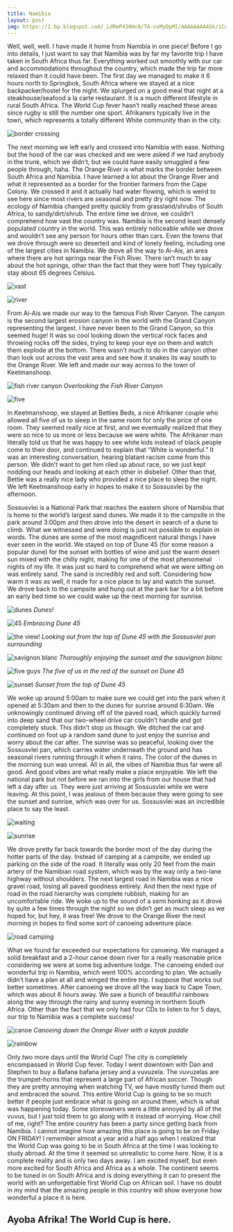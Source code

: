 ```yaml
---
title: Namibia
layout: post
img: https://2.bp.blogspot.com/_LdRmP430Hc0/TA-nsMyQpMI/AAAAAAAAASk/1CAkj8WIS4Y/s800/IMG_7175.JPG
---
```


Well, well, well. I have made it home from Namibia in one piece! Before I go into details, I just want to say that Namibia was by far my favorite trip I have taken in South Africa thus far. Everything worked out smoothly with our car and accommodations throughout the country, which made the trip far more relaxed than it could have been. The first day we managed to make it 6 hours north to Springbok, South Africa where we stayed at a nice backpacker/hostel for the night. We splurged on a good meal that night at a steakhouse/seafood a la carte restaurant. It is a much different lifestyle in rural South Africa. The World Cup fever hasn’t really reached these areas since rugby is still the number one sport. Afrikaners typically live in the town, which represents a totally different White community than in the city.

![border crossing](https://4.bp.blogspot.com/_LdRmP430Hc0/TA-lIli0sdI/AAAAAAAAAR0/vEeQMm7IIyk/s800/IMG_6989.JPG)

The next morning we left early and crossed into Namibia with ease. Nothing but the hood of the car was checked and we were asked if we had anybody in the trunk, which we didn’t, but we could have easily smuggled a few people through, haha. The Orange River is what marks the border between South Africa and Namibia. I have learned a lot about the Orange River and what it represented as a border for the frontier farmers from the Cape Colony. We crossed it and it actually had water flowing, which is weird to see here since most rivers are seasonal and pretty dry right now. The ecology of Namibia changed pretty quickly from grassland/shrubs of South Africa, to sandy/dirt/shrub. The entire time we drove, we couldn’t comprehend how vast the country was. Namibia is the second least densely populated country in the world. This was entirely noticeable while we drove and wouldn’t see any person for hours other than cars. Even the towns that we drove through were so deserted and kind of lonely feeling, including one of the largest cities in Namibia. We drove all the way to Ai-Ais, an area where there are hot springs near the Fish River. There isn’t much to say about the hot springs, other than the fact that they were hot! They typically stay about 65 degrees Celsius.

![vast](https://4.bp.blogspot.com/_LdRmP430Hc0/TA-lJaC9dUI/AAAAAAAAAR8/gkwc9x0xmVI/s800/IMG_6996.JPG)

![river](https://4.bp.blogspot.com/_LdRmP430Hc0/TA-lKmkYI3I/AAAAAAAAASM/llNzLuTcjlk/s800/IMG_7042.JPG)

From Ai-Ais we made our way to the famous Fish River Canyon. The canyon is the second largest erosion canyon in the world with the Grand Canyon representing the largest. I have never been to the Grand Canyon, so this seemed huge! It was so cool looking down the vertical rock faces and throwing rocks off the sides, trying to keep your eye on them and watch them explode at the bottom. There wasn’t much to do in the canyon other than look out across the vast area and see how it snakes its way south to the Orange River. We left and made our way across to the town of Keetmanshoop.


![fish river canyon](https://1.bp.blogspot.com/_LdRmP430Hc0/TA-lLCoHUlI/AAAAAAAAASU/OAY3fON-ju8/s800/IMG_7062.JPG)
*Overlooking the Fish River Canyon*

![five](https://4.bp.blogspot.com/_LdRmP430Hc0/TA-nrkoU3ZI/AAAAAAAAASc/Zd3ZZ07LI8M/s800/IMG_7088.JPG)

In Keetmanshoop, we stayed at Betties Beds, a nice Afrikaner couple who allowed all five of us to sleep in the same room for only the price of one room. They seemed really nice at first, and we eventually realized that they were so nice to us more or less because we were white. The Afrikaner man literally told us that he was happy to see white kids instead of black people come to their door, and continued to explain that “White is wonderful.” It was an interesting conversation, hearing blatant racism come from this person. We didn’t want to get him riled up about race, so we just kept nodding our heads and looking at each other in disbelief. Other than that, Bettie was a really nice lady who provided a nice place to sleep the night. We left Keetmanshoop early in hopes to make it to Sossusvlei by the afternoon.

Sossusvlei is a National Park that reaches the eastern shore of Namibia that is home to the world’s largest sand dunes. We made it to the campsite in the park around 3:00pm and then drove into the desert in search of a dune to climb. What we witnessed and were doing is just not possible to explain in words. The dunes are some of the most magnificent natural things I have ever seen in the world. We stayed on top of Dune 45 (for some reason a popular dune) for the sunset with bottles of wine and just the warm desert sun mixed with the chilly night, making for one of the most phenomenal nights of my life. It was just so hard to comprehend what we were sitting on was entirely sand. The sand is incredibly red and soft. Considering how warm it was as well, it made for a nice place to lay and watch the sunset. We drove back to the campsite and hung out at the park bar for a bit before an early bed time so we could wake up the next morning for sunrise.


![dunes](https://1.bp.blogspot.com/_LdRmP430Hc0/TA-ntQzO0gI/AAAAAAAAAS0/_SpfT1XhDyA/s800/IMG_7168.JPG)
*Dunes!*

![45](https://2.bp.blogspot.com/_LdRmP430Hc0/TA-nsMyQpMI/AAAAAAAAASk/1CAkj8WIS4Y/s800/IMG_7175.JPG)
*Embracing Dune 45*

![the view!](https://4.bp.blogspot.com/_LdRmP430Hc0/TA-ns0S_Z0I/AAAAAAAAASs/fVTkVExIByw/s800/IMG_7234.JPG)
*Looking out from the top of Dune 45 with the Sossusvlei pan surrounding*

![savignon blanc](https://2.bp.blogspot.com/_LdRmP430Hc0/TA-ntys5DdI/AAAAAAAAAS8/aKU2vCuEb7c/s800/IMG_7268.JPG)
*Thoroughly enjoying the sunset and the sauvignon blanc*

![five guys](https://1.bp.blogspot.com/_LdRmP430Hc0/TA-pZ9Hs4KI/AAAAAAAAATE/Gd2bfj9P2jk/s800/IMG_7275.JPG)
*The five of us in the red of the sunset on Dune 45*

![sunset](https://1.bp.blogspot.com/_LdRmP430Hc0/TA-pakqFI4I/AAAAAAAAATM/E0n96HlY2Sc/s800/IMG_7270.JPG)
*Sunset from the top of Dune 45*

We woke up around 5:00am to make sure we could get into the park when it opened at 5:30am and then to the dunes for sunrise around 6:30am. We unknowingly continued driving off of the paved road, which quickly turned into deep sand that our two-wheel drive car couldn’t handle and got completely stuck. This didn’t stop us though. We ditched the car and continued on foot up a random sand dune to just enjoy the sunrise and worry about the car after. The sunrise was so peaceful, looking over the Sossusvlei pan, which carries water underneath the ground and has seasonal rivers running through it when it rains. The color of the dunes in the morning sun was unreal. All in all, the vibes of Namibia thus far were all good. And good vibes are what really make a place enjoyable. We left the national park but not before we ran into the girls from our house that had left a day after us. They were just arriving at Sossusvlei while we were leaving. At this point, I was jealous of them because they were going to see the sunset and sunrise, which was over for us. Sossusvlei was an incredible place to say the least.

![waiting](https://3.bp.blogspot.com/_LdRmP430Hc0/TA-pcXwkm-I/AAAAAAAAATk/mos9Lzb1x9Q/s800/IMG_7418.JPG)

![sunrise](https://4.bp.blogspot.com/_LdRmP430Hc0/TA-pbPUa6uI/AAAAAAAAATU/JX79_EBY3IA/s800/IMG_7379.JPG)

We drove pretty far back towards the border most of the day during the hotter parts of the day. Instead of camping at a campsite, we ended up parking on the side of the road. It literally was only 20 feet from the main artery of the Namibian road system, which was by the way only a two-lane highway without shoulders. The next largest road in Namibia was a nice gravel road, losing all paved goodness entirely. And then the next type of road in the road hierarchy was complete rubbish, making for an uncomfortable ride. We woke up to the sound of a semi honking as it drove by quite a few times through the night so we didn’t get as much sleep as we hoped for, but hey, it was free! We drove to the Orange River the next morning in hopes to find some sort of canoeing adventure place.

![road camping](https://4.bp.blogspot.com/_LdRmP430Hc0/TA-rOZfB0oI/AAAAAAAAATs/708l2HScSi4/s800/IMG_7469.JPG)

What we found far exceeded our expectations for canoeing. We managed a solid breakfast and a 2-hour canoe down river for a really reasonable price considering we were at some big adventure lodge. The canoeing ended our wonderful trip in Namibia, which went 100% according to plan. We actually didn’t have a plan at all and winged the entire trip. I suppose that works out better sometimes. After canoeing we drove all the way back to Cape Town, which was about 8 hours away. We saw a bunch of beautiful rainbows along the way through the rainy and sunny evening in northern South Africa. Other than the fact that we only had four CDs to listen to for 5 days, our trip to Namibia was a complete success!

![canoe](https://3.bp.blogspot.com/_LdRmP430Hc0/TA-rP_zeBDI/AAAAAAAAAT0/6KkCNLhlbs0/s800/IMG_7479.JPG)
*Canoeing down the Orange River with a kayak paddle*

![rainbow](https://3.bp.blogspot.com/_LdRmP430Hc0/TA-rQYj4UXI/AAAAAAAAAT8/eOdhFPPp-9M/s800/IMG_7500.JPG)

Only two more days until the World Cup! The city is completely encompassed in World Cup fever. Today I went downtown with Dan and Stephen to buy a Bafana bafana jersey and a vuvuzela. The vuvuzelas are the trumpet-horns that represent a large part of African soccer. Though they are pretty annoying when watching TV, we have mostly tuned them out and embraced the sound. This entire World Cup is going to be so much better if people just embrace what is going on around them, which is what was happening today. Some storeowners were a little annoyed by all of the vuvus, but I just told them to go along with it instead of worrying. How chill of me, right? The entire country has been a party since getting back from Namibia. I cannot imagine how amazing this place is going to be on Friday. ON FRIDAY! I remember almost a year and a half ago when I realized that the World Cup was going to be in South Africa at the time I was looking to study abroad. At the time it seemed so unrealistic to come here. Now, it is a complete reality and is only two days away. I am excited myself, but even more excited for South Africa and Africa as a whole. The continent seems to be tuned in on South Africa and is doing everything it can to present the world with an unforgettable first World Cup on African soil. I have no doubt in my mind that the amazing people in this country will show everyone how wonderful a place it is here.

## Ayoba Afrika! The World Cup is here.